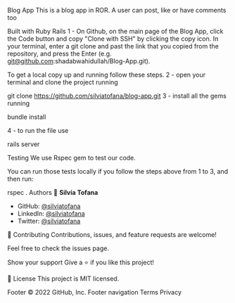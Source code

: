 Blog App
This is a blog app in ROR. A user can post, like or have comments too

Built with
Ruby
Rails
1 - On Github, on the main page of the Blog App, click the Code button and copy "Clone with SSH" by clicking the copy icon. In your terminal, enter a git clone and past the link that you copied from the repository, and press the Enter (e.g. git@github.com:shadabwahidullah/Blog-App.git).

To get a local copy up and running follow these steps.
2 - open your terminal and clone the project running

git clone https://github.com/silviatofana/blog-app.git
3 - install all the gems running

bundle install

4 - to run the file use

rails server

Testing
We use Rspec gem to test our code.

You can run those tests locally if you follow the steps above from 1 to 3, and then run:

rspec .
Authors
👤 **Silvia Tofana**

- GitHub: [@silviatofana](https://github.com/silviatofana)
- LinkedIn: [@silviatofana](https://www.linkedin.com/in/silviatofana)
- Twitter: [@silviatofana](https://twitter.com/SilviaTofana)



🤝 Contributing
Contributions, issues, and feature requests are welcome!

Feel free to check the issues page.

Show your support
Give a ⭐️ if you like this project!

📝 License
This project is MIT licensed.

Footer
© 2022 GitHub, Inc.
Footer navigation
Terms
Privacy
